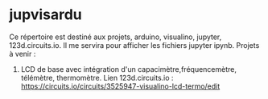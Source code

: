 # jupvisardu
Ce répertoire est destiné aux projets, arduino, visualino, jupyter, 123d.circuits.io.
Il me servira pour afficher les fichiers jupyter ipynb.
Projets à venir :
1) LCD de base avec intégration d'un capacimètre,fréquencemètre, télémètre, thermomètre.
Lien 123d.circuits.io : https://circuits.io/circuits/3525947-visualino-lcd-termo/edit 

